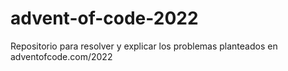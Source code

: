 # advent-of-code-2022
Repositorio para resolver y explicar los problemas planteados en adventofcode.com/2022
